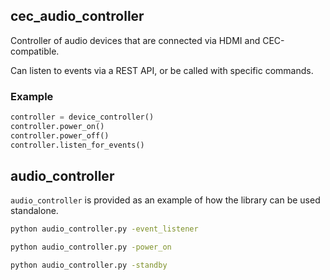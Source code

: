 ## cec_audio_controller

Controller of audio devices that are connected via HDMI and CEC-compatible.

Can listen to events via a REST API, or be called with specific commands.

### Example

```python
controller = device_controller()
controller.power_on()
controller.power_off()
controller.listen_for_events()
```

## audio_controller

`audio_controller` is provided as an example of how the library can be used standalone.

```bash
python audio_controller.py -event_listener
```
```bash
python audio_controller.py -power_on
```
```bash
python audio_controller.py -standby
```
